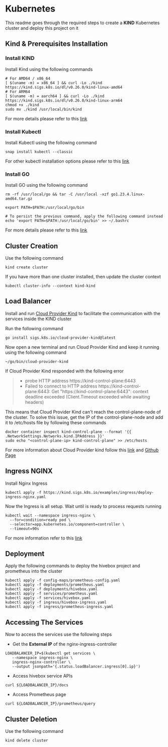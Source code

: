 # Kubernetes
This readme goes through the required steps to create a **KIND** Kubernetes cluster and deploy this project on it

## Kind & Prerequisites Installation

### Install KIND

Install Kind using the following commands

``` 
# For AMD64 / x86_64
[ $(uname -m) = x86_64 ] && curl -Lo ./kind https://kind.sigs.k8s.io/dl/v0.26.0/kind-linux-amd64
# For ARM64
[ $(uname -m) = aarch64 ] && curl -Lo ./kind https://kind.sigs.k8s.io/dl/v0.26.0/kind-linux-arm64
chmod +x ./kind
sudo mv ./kind /usr/local/bin/kind
```

For more details please refer to this [link](https://kind.sigs.k8s.io/docs/user/quick-start)

### Install Kubectl

Install Kubectl using the following command
```
snap install kubectl --classic
```
For other kubectl installation options please refer to this [link](https://kubernetes.io/docs/tasks/tools/install-kubectl-linux/)

### Install GO

Install GO using the following command
```
rm -rf /usr/local/go && tar -C /usr/local -xzf go1.23.4.linux-amd64.tar.gz

export PATH=$PATH:/usr/local/go/bin

# To persist the previous command, apply the following command instead
echo 'export PATH=$PATH:/usr/local/go/bin' >> ~/.bashrc
```
For more details please refer to this  [link](https://go.dev/doc/install)

## Cluster Creation

Use the following command

```
kind create cluster
```
If you have more than one cluster installed, then update the cluster context

```
kubectl cluster-info --context kind-kind
```

## Load Balancer
Install and run [Cloud Provider Kind](https://github.com/kubernetes-sigs/cloud-provider-kind) to facilitate the communication with the services inside the KIND cluster

Run the following command 

```
go install sigs.k8s.io/cloud-provider-kind@latest
```

Now open a new terminal and run Cloud Provider Kind and keep it running using the following command

```
~/go/bin/cloud-provider-kind 
```

If Cloud Provider Kind responded with the following error

> - probe HTTP address https://kind-control-plane:6443
> - Failed to connect to HTTP address https://kind-control-plane:6443: Get "https://kind-control-plane:6443": context deadline exceeded (Client.Timeout exceeded while awaiting headers)

This means that Cloud Provider Kind can't reach the control-plane-node of the cluster. To solve this issue, get the IP of the control-plane-node and add it to /etc/hosts file by following these commands

```
docker container inspect kind-control-plane --format '{{ .NetworkSettings.Networks.kind.IPAddress }}'
sudo echo "<control-plane-ip> kind-control-plane" >> /etc/hosts
```

For more information about Cloud Provider kind follow this [link](https://kind.sigs.k8s.io/docs/user/loadbalancer/) and [Github Page](https://github.com/kubernetes-sigs/cloud-provider-kind)

## Ingress NGINX

Install Nginx Ingress

```
kubectl apply -f https://kind.sigs.k8s.io/examples/ingress/deploy-ingress-nginx.yaml
```
Now the Ingress is all setup. Wait until is ready to process requests running

```
kubectl wait --namespace ingress-nginx \
  --for=condition=ready pod \
  --selector=app.kubernetes.io/component=controller \
  --timeout=90s
```
For more information refer to this [link](https://kind.sigs.k8s.io/docs/user/ingress/)

## Deployment

Apply the following commands to deploy the hivebox project and prometheus into the cluster

```
kubectl apply -f config-maps/prometheus-config.yaml
kubectl apply -f deployments/prometheus.yaml
kubectl apply -f deployments/hivebox.yaml
kubectl apply -f services/prometheus.yaml
kubectl apply -f services/hivebox.yaml
kubectl apply -f ingress/hivebox-ingress.yaml
kubectl apply -f ingress/prometheus-ingress.yaml
```

## Accessing The Services

Now to access the services use the following steps
- Get the **External IP** of the nginx-ingress-controller
```
LOADBALANCER_IP=$(kubectl get services \
   --namespace ingress-nginx \
   ingress-nginx-controller \
   --output jsonpath='{.status.loadBalancer.ingress[0].ip}')
```
- Access hivebox service APIs
```
curl ${LOADBALANCER_IP}/docs
```

- Access Prometheus page
```
curl ${LOADBALANCER_IP}/prometheus/query
```

## Cluster Deletion

Use the following command
```
kind delete cluster
```
